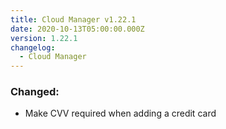 ```yaml
---
title: Cloud Manager v1.22.1
date: 2020-10-13T05:00:00.000Z
version: 1.22.1
changelog:
  - Cloud Manager
---
```


### Changed:

- Make CVV required when adding a credit card
